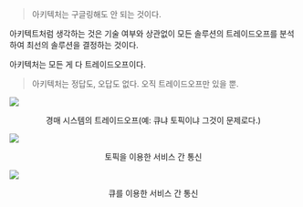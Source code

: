 > 아키텍처는 구글링해도 안 되는 것이다.

아키텍트처럼 생각하는 것은 기술 여부와 상관없이 모든 솔루션의 트레이드오프를 분석하여 최선의 솔루션을 결정하는 것이다.

아키텍처는 모든 게 다 트레이드오프이다.

> 아키텍처는 정답도, 오답도 없다. 오직 트레이드오프만 있을 뿐.

![](https://i.imgur.com/6h4aNYV.png)
<center>경매 시스템의 트레이드오프(예: 큐냐 토픽이냐 그것이 문제로다.)</center>

![](https://i.imgur.com/oxzegcx.png)
<center>토픽을 이용한 서비스 간 통신</center>

![](https://i.imgur.com/vpAp39E.png)
<center>큐를 이용한 서비스 간 통신</center>


